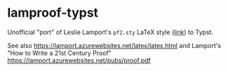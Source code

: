 # lamproof-typst
Unofficial "port" of Leslie Lamport's `pf2.sty` LaTeX style ([link](https://lamport.azurewebsites.net/latex/pf2.sty)) to Typst.

See also https://lamport.azurewebsites.net/latex/latex.html and Lamport's "How to Write a 21st Century Proof" https://lamport.azurewebsites.net/pubs/proof.pdf
